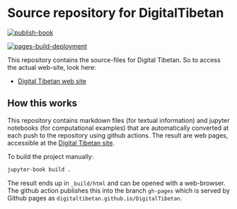 # Source repository for DigitalTibetan

[![publish-book](https://github.com/DigitalTibetan/DigitalTibetan/actions/workflows/Publish.yml/badge.svg)](https://github.com/DigitalTibetan/DigitalTibetan/actions/workflows/Publish.yml)

[![pages-build-deployment](https://github.com/DigitalTibetan/DigitalTibetan/actions/workflows/pages/pages-build-deployment/badge.svg)](https://github.com/DigitalTibetan/DigitalTibetan/actions/workflows/pages/pages-build-deployment)

This repository contains the source-files for Digital Tibetan. So to access the actual web-site, look here:

* [Digital Tibetan web site](https://digitaltibetan.github.io/DigitalTibetan/)

## How this works

This repository contains markdown files (for textual information) and jupyter notebooks (for computational examples) that are automatically converted at each push to the repository using github actions. The result are web pages, accessible at the [Digital Tibetan site](https://digitaltibetan.github.io/DigitalTibetan/).

To build the project manually:

```bash
jupyter-book build .
```

The result ends up in `_build/html` and can be opened with a web-browser. The github action publishes this into the branch `gh-pages` which is served by Github pages as `digitaltibetan.github.io/DigitalTibetan`.